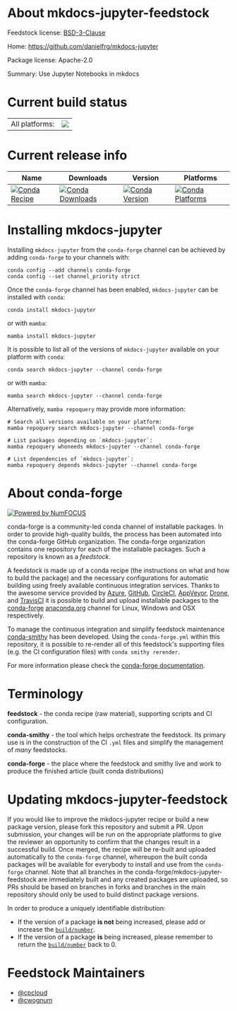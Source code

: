 About mkdocs-jupyter-feedstock
==============================

Feedstock license: [BSD-3-Clause](https://github.com/conda-forge/mkdocs-jupyter-feedstock/blob/main/LICENSE.txt)

Home: https://github.com/danielfrg/mkdocs-jupyter

Package license: Apache-2.0

Summary: Use Jupyter Notebooks in mkdocs

Current build status
====================


<table><tr><td>All platforms:</td>
    <td>
      <a href="https://dev.azure.com/conda-forge/feedstock-builds/_build/latest?definitionId=11045&branchName=main">
        <img src="https://dev.azure.com/conda-forge/feedstock-builds/_apis/build/status/mkdocs-jupyter-feedstock?branchName=main">
      </a>
    </td>
  </tr>
</table>

Current release info
====================

| Name | Downloads | Version | Platforms |
| --- | --- | --- | --- |
| [![Conda Recipe](https://img.shields.io/badge/recipe-mkdocs--jupyter-green.svg)](https://anaconda.org/conda-forge/mkdocs-jupyter) | [![Conda Downloads](https://img.shields.io/conda/dn/conda-forge/mkdocs-jupyter.svg)](https://anaconda.org/conda-forge/mkdocs-jupyter) | [![Conda Version](https://img.shields.io/conda/vn/conda-forge/mkdocs-jupyter.svg)](https://anaconda.org/conda-forge/mkdocs-jupyter) | [![Conda Platforms](https://img.shields.io/conda/pn/conda-forge/mkdocs-jupyter.svg)](https://anaconda.org/conda-forge/mkdocs-jupyter) |

Installing mkdocs-jupyter
=========================

Installing `mkdocs-jupyter` from the `conda-forge` channel can be achieved by adding `conda-forge` to your channels with:

```
conda config --add channels conda-forge
conda config --set channel_priority strict
```

Once the `conda-forge` channel has been enabled, `mkdocs-jupyter` can be installed with `conda`:

```
conda install mkdocs-jupyter
```

or with `mamba`:

```
mamba install mkdocs-jupyter
```

It is possible to list all of the versions of `mkdocs-jupyter` available on your platform with `conda`:

```
conda search mkdocs-jupyter --channel conda-forge
```

or with `mamba`:

```
mamba search mkdocs-jupyter --channel conda-forge
```

Alternatively, `mamba repoquery` may provide more information:

```
# Search all versions available on your platform:
mamba repoquery search mkdocs-jupyter --channel conda-forge

# List packages depending on `mkdocs-jupyter`:
mamba repoquery whoneeds mkdocs-jupyter --channel conda-forge

# List dependencies of `mkdocs-jupyter`:
mamba repoquery depends mkdocs-jupyter --channel conda-forge
```


About conda-forge
=================

[![Powered by
NumFOCUS](https://img.shields.io/badge/powered%20by-NumFOCUS-orange.svg?style=flat&colorA=E1523D&colorB=007D8A)](https://numfocus.org)

conda-forge is a community-led conda channel of installable packages.
In order to provide high-quality builds, the process has been automated into the
conda-forge GitHub organization. The conda-forge organization contains one repository
for each of the installable packages. Such a repository is known as a *feedstock*.

A feedstock is made up of a conda recipe (the instructions on what and how to build
the package) and the necessary configurations for automatic building using freely
available continuous integration services. Thanks to the awesome service provided by
[Azure](https://azure.microsoft.com/en-us/services/devops/), [GitHub](https://github.com/),
[CircleCI](https://circleci.com/), [AppVeyor](https://www.appveyor.com/),
[Drone](https://cloud.drone.io/welcome), and [TravisCI](https://travis-ci.com/)
it is possible to build and upload installable packages to the
[conda-forge](https://anaconda.org/conda-forge) [anaconda.org](https://anaconda.org/)
channel for Linux, Windows and OSX respectively.

To manage the continuous integration and simplify feedstock maintenance
[conda-smithy](https://github.com/conda-forge/conda-smithy) has been developed.
Using the ``conda-forge.yml`` within this repository, it is possible to re-render all of
this feedstock's supporting files (e.g. the CI configuration files) with ``conda smithy rerender``.

For more information please check the [conda-forge documentation](https://conda-forge.org/docs/).

Terminology
===========

**feedstock** - the conda recipe (raw material), supporting scripts and CI configuration.

**conda-smithy** - the tool which helps orchestrate the feedstock.
                   Its primary use is in the construction of the CI ``.yml`` files
                   and simplify the management of *many* feedstocks.

**conda-forge** - the place where the feedstock and smithy live and work to
                  produce the finished article (built conda distributions)


Updating mkdocs-jupyter-feedstock
=================================

If you would like to improve the mkdocs-jupyter recipe or build a new
package version, please fork this repository and submit a PR. Upon submission,
your changes will be run on the appropriate platforms to give the reviewer an
opportunity to confirm that the changes result in a successful build. Once
merged, the recipe will be re-built and uploaded automatically to the
`conda-forge` channel, whereupon the built conda packages will be available for
everybody to install and use from the `conda-forge` channel.
Note that all branches in the conda-forge/mkdocs-jupyter-feedstock are
immediately built and any created packages are uploaded, so PRs should be based
on branches in forks and branches in the main repository should only be used to
build distinct package versions.

In order to produce a uniquely identifiable distribution:
 * If the version of a package **is not** being increased, please add or increase
   the [``build/number``](https://docs.conda.io/projects/conda-build/en/latest/resources/define-metadata.html#build-number-and-string).
 * If the version of a package **is** being increased, please remember to return
   the [``build/number``](https://docs.conda.io/projects/conda-build/en/latest/resources/define-metadata.html#build-number-and-string)
   back to 0.

Feedstock Maintainers
=====================

* [@cpcloud](https://github.com/cpcloud/)
* [@cwognum](https://github.com/cwognum/)

